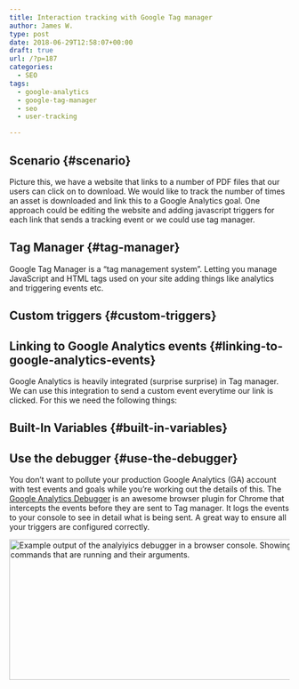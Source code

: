 ```yaml
---
title: Interaction tracking with Google Tag manager
author: James W.
type: post
date: 2018-06-29T12:58:07+00:00
draft: true
url: /?p=187
categories:
  - SEO
tags:
  - google-analytics
  - google-tag-manager
  - seo
  - user-tracking

---
```

## Scenario {#scenario}

Picture this, we have a website that links to a number of PDF files that our users can click on to download. We would like to track the number of times an asset is downloaded and link this to a Google Analytics goal. One approach could be editing the website and adding javascript triggers for each link that sends a tracking event or we could use tag manager.

## Tag Manager {#tag-manager}

Google Tag Manager is a &#8220;tag management system&#8221;. Letting you manage JavaScript and HTML tags used on your site adding things like analytics and triggering events etc.

## Custom triggers {#custom-triggers}

## Linking to Google Analytics events {#linking-to-google-analytics-events}

Google Analytics is heavily integrated (surprise surprise) in Tag manager. We can use this integration to send a custom event everytime our link is clicked. For this we need the following things:

## Built-In Variables {#built-in-variables}

## Use the debugger {#use-the-debugger}

You don&#8217;t want to pollute your production Google Analytics (GA) account with test events and goals while you&#8217;re working out the details of this. The [Google Analytics Debugger][1] is an awesome browser plugin for Chrome that intercepts the events before they are sent to Tag manager. It logs the events to your console to see in detail what is being sent. A great way to ensure all your triggers are configured correctly.

[<img class="wp-image-189 size-full alignleft" src="https://jamesrwilliams.co.uk/blog/wp-content/uploads/2018/06/ga-debugger-console.png" alt="Example output of the analyiyics debugger in a browser console. Showing the commands that are running and their arguments." width="607" height="253" />][2]

 [1]: https://chrome.google.com/webstore/detail/google-analytics-debugger/jnkmfdileelhofjcijamephohjechhna?hl=en
 [2]: https://jamesrwilliams.co.uk/blog/wp-content/uploads/2018/06/ga-debugger-console.png